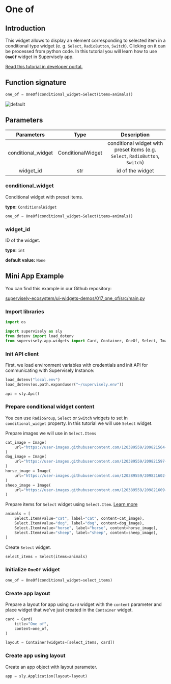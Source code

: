 # One of

## Introduction

This widget allows to display an element corresponding to selected item in a conditional type widget (e. g. `Select`, `RadioButton`, `Switch`). Clicking on it can be processed from python code. In this tutorial you will learn how to use **`OneOf`** widget in Supervisely app.

[Read this tutorial in developer portal.](https://developer.supervise.ly/app-development/apps-with-gui/OneOf)

## Function signature

```python
one_of = OneOf(conditional_widget=Select(items=animals))
```

![default](https://user-images.githubusercontent.com/79905215/217235567-e6b0c581-8cac-4a36-9286-58ea331db051.png)

## Parameters

|     Parameters     |       Type        |                             Description                             |
| :----------------: | :---------------: | :-----------------------------------------------------------------: |
| conditional_widget | ConditionalWidget | conditional widget with preset items (e.g. `Select`, `RadioButton`, `Switch`) |
|     widget_id      |        str        |                          id of the widget                           |

### conditional_widget

Conditional widget with preset items.

**type:** `ConditionalWidget`

```python
one_of = OneOf(conditional_widget=Select(items=animals))
```

### widget_id

ID of the widget.

**type:** `int`

**default value:** `None`

## Mini App Example

You can find this example in our Github repository:

[supervisely-ecosystem/ui-widgets-demos/017_one_of/src/main.py](https://github.com/supervisely-ecosystem/ui-widgets-demos/blob/master/017_one_of/src/main.py)

### Import libraries

```python
import os

import supervisely as sly
from dotenv import load_dotenv
from supervisely.app.widgets import Card, Container, OneOf, Select, Image
```

### Init API client

First, we load environment variables with credentials and init API for communicating with Supervisely Instance:

```python
load_dotenv("local.env")
load_dotenv(os.path.expanduser("~/supervisely.env"))

api = sly.Api()
```

### Prepare conditional widget content

You can use `RadioGroup`, `Select` or `Switch` widgets to set in `conditional_widget` property.
In this tutorial we will use `Select` widget. 

Prepare images we will use in `Select.Items`

```python
cat_image = Image(
    url="https://user-images.githubusercontent.com/120389559/209821564-7917cbe5-fa8e-49dd-a1ca-519ee2b3a7ca.jpg"
)
dog_image = Image(
    url="https://user-images.githubusercontent.com/120389559/209821597-8670675b-5a18-480c-8fdc-1309e91086c7.jpg"
)
horse_image = Image(
    url="https://user-images.githubusercontent.com/120389559/209821602-ddb8196f-0ac5-4556-abae-178327ff734b.jpg"
)
sheep_image = Image(
    url="https://user-images.githubusercontent.com/120389559/209821609-c8396b3e-d7a3-4beb-b92b-539d31e91e90.jpg"
)
```

Prepare items for `Select` widget using `Select.Item`. [Learn more](https://github.com/supervisely-ecosystem/ui-widgets-demos/tree/master/009_select)

```python
animals = [
    Select.Item(value="cat", label="cat", content=cat_image),
    Select.Item(value="dog", label="dog", content=dog_image),
    Select.Item(value="horse", label="horse", content=horse_image),
    Select.Item(value="sheep", label="sheep", content=sheep_image),
]
```

Create `Select` widget.

```python
select_items = Select(items=animals)
```


### Initialize `OneOf` widget

```python
one_of = OneOf(conditional_widget=select_items)
```

### Create app layout

Prepare a layout for app using `Card` widget with the `content` parameter and place widget that we've just created in the `Container` widget.

```python
card = Card(
    title="One of",
    content=one_of,
)

layout = Container(widgets=[select_items, card])
```

### Create app using layout

Create an app object with layout parameter.

```python
app = sly.Application(layout=layout)
```
